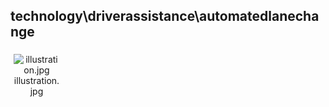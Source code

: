 ## technology\driverassistance\automatedlanechange
<div class="col" style="display: inline-block; width: 16.66%; padding: 5px; box-sizing: border-box; text-align: center;">
<img src="https://media.evkx.net/multimedia/technology/driverassistance/automatedlanechange/illustration_xst.jpg" class="img-thumbnail" alt="illustration.jpg">
illustration.jpg
</div>
